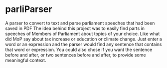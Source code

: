 # parliParser
A parser to convert to text and parse parliament speeches that had been saved in PDF
The idea behind this project was to easily find parts in speeches of Members of Parliament about topics of your choice. Like what did MoP say about tax increase
or education or climate change. Just enter a word or an expression and the parser would find any sentence that contains that word or expression. You could also
chose if you want the sentence before and after, or two sentences before and after, to provide some meaningful context.
